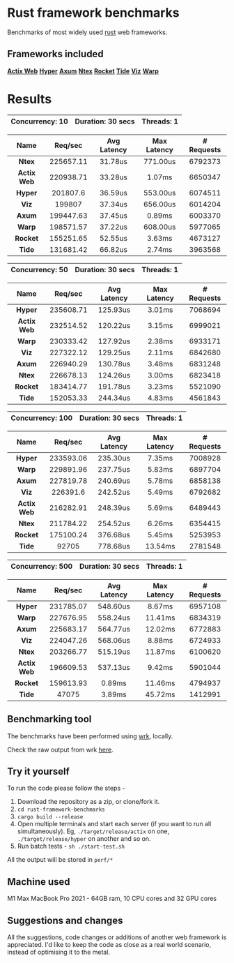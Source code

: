 
# Rust framework benchmarks

Benchmarks of most widely used [rust](https://rust-lang.org) web frameworks.


## Frameworks included
**[Actix Web](https://actix.rs)**
**[Hyper](https://hyper.rs)**
**[Axum](https://github.com/tokio-rs/axum)**
**[Ntex](https://github.com/ntex-rs/ntex)**
**[Rocket](https://rocket.rs)**
**[Tide](https://github.com/http-rs/tide)**
**[Viz](https://github.com/viz-rs/viz)**
**[Warp](https://github.com/seanmonstar/warp)**
# Results
|   Concurrency: 10   |   Duration: 30 secs   |   Threads: 1   |
|:-------------------:|:---------------------:|:--------------:|

|   **Name**   |   Req/sec   | Avg Latency | Max Latency |  # Requests |
|:------------:|:-----------:|:-----------:|:-----------:|:-----------:|
|**Ntex**|225657.11|31.78us|771.00us|6792373|
|**Actix Web**|220938.71|33.28us|1.07ms|6650347|
|**Hyper**|201807.6|36.59us|553.00us|6074511|
|**Viz**|199807|37.34us|656.00us|6014204|
|**Axum**|199447.63|37.45us|0.89ms|6003370|
|**Warp**|198571.57|37.22us|608.00us|5977065|
|**Rocket**|155251.65|52.55us|3.63ms|4673127|
|**Tide**|131681.42|66.82us|2.74ms|3963568|


|   Concurrency: 50   |   Duration: 30 secs   |   Threads: 1   |
|:-------------------:|:---------------------:|:--------------:|

|   **Name**   |   Req/sec   | Avg Latency | Max Latency |  # Requests |
|:------------:|:-----------:|:-----------:|:-----------:|:-----------:|
|**Hyper**|235608.71|125.93us|3.01ms|7068694|
|**Actix Web**|232514.52|120.22us|3.15ms|6999021|
|**Warp**|230333.42|127.92us|2.38ms|6933171|
|**Viz**|227322.12|129.25us|2.11ms|6842680|
|**Axum**|226940.29|130.78us|3.48ms|6831248|
|**Ntex**|226678.13|124.26us|3.00ms|6823418|
|**Rocket**|183414.77|191.78us|3.23ms|5521090|
|**Tide**|152053.33|244.34us|4.83ms|4561843|


|   Concurrency: 100   |   Duration: 30 secs   |   Threads: 1   |
|:-------------------:|:---------------------:|:--------------:|

|   **Name**   |   Req/sec   | Avg Latency | Max Latency |  # Requests |
|:------------:|:-----------:|:-----------:|:-----------:|:-----------:|
|**Hyper**|233593.06|235.30us|7.35ms|7008928|
|**Warp**|229891.96|237.75us|5.83ms|6897704|
|**Axum**|227819.78|240.69us|5.78ms|6858138|
|**Viz**|226391.6|242.52us|5.49ms|6792682|
|**Actix Web**|216282.91|248.39us|5.69ms|6489443|
|**Ntex**|211784.22|254.52us|6.26ms|6354415|
|**Rocket**|175100.24|376.68us|5.45ms|5253953|
|**Tide**|92705|778.68us|13.54ms|2781548|


|   Concurrency: 500   |   Duration: 30 secs   |   Threads: 1   |
|:-------------------:|:---------------------:|:--------------:|

|   **Name**   |   Req/sec   | Avg Latency | Max Latency |  # Requests |
|:------------:|:-----------:|:-----------:|:-----------:|:-----------:|
|**Hyper**|231785.07|548.60us|8.67ms|6957108|
|**Warp**|227676.95|558.24us|11.41ms|6834319|
|**Axum**|225683.17|564.77us|12.02ms|6772883|
|**Viz**|224047.26|568.06us|8.88ms|6724933|
|**Ntex**|203266.77|515.19us|11.87ms|6100620|
|**Actix Web**|196609.53|537.13us|9.42ms|5901044|
|**Rocket**|159613.93|0.89ms|11.46ms|4794937|
|**Tide**|47075|3.89ms|45.72ms|1412991|





## Benchmarking tool
The benchmarks have been performed using [wrk](https://github.com/wg/wrk), locally. 

Check the raw output from wrk [here](https://github.com/Ishtmeet-Singh/rust-framework-benchmarks/tree/master/perf).
## Try it yourself
To run the code please follow the steps - 

1. Download the repository as a zip, or clone/fork it.
2. `cd rust-framework-benchmarks`
3. `cargo build --release`
4. Open multiple terminals and start each server (if you want to run all simultaneously). 
Eg, `./target/release/actix` on one, `./target/release/hyper` on another and so on.
5. Run batch tests - `sh ./start-test.sh`

All the output will be stored in `perf/*`

## Machine used
M1 Max MacBook Pro 2021 - 64GB ram, 10 CPU cores and 32 GPU cores

## Suggestions and changes
All the suggestions, code changes or additions of another web framework is appreciated. I'd like to keep the code as close as a real world scenario, instead of optimising it to the metal.


